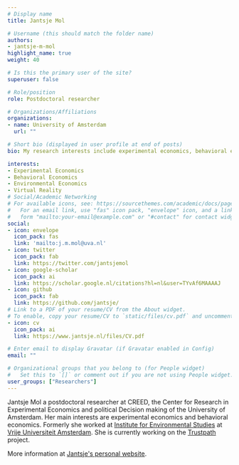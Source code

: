```yaml
---
# Display name
title: Jantsje Mol

# Username (this should match the folder name)
authors:
- jantsje-m-mol
highlight_name: true
weight: 40

# Is this the primary user of the site?
superuser: false

# Role/position
role: Postdoctoral researcher

# Organizations/Affiliations
organizations:
- name: University of Amsterdam
  url: ""

# Short bio (displayed in user profile at end of posts)
bio: My research interests include experimental economics, behavioral economics and virtual reality.

interests:
- Experimental Economics
- Behavioral Economics
- Environmental Economics
- Virtual Reality
# Social/Academic Networking
# For available icons, see: https://sourcethemes.com/academic/docs/page-builder/#icons
#   For an email link, use "fas" icon pack, "envelope" icon, and a link in the
#   form "mailto:your-email@example.com" or "#contact" for contact widget.
social:
- icon: envelope
  icon_pack: fas
  link: 'mailto:j.m.mol@uva.nl'
- icon: twitter
  icon_pack: fab
  link: https://twitter.com/jantsjemol
- icon: google-scholar
  icon_pack: ai
  link: https://scholar.google.nl/citations?hl=nl&user=TYvAf6MAAAAJ
- icon: github
  icon_pack: fab
  link: https://github.com/jantsje/
# Link to a PDF of your resume/CV from the About widget.
# To enable, copy your resume/CV to `static/files/cv.pdf` and uncomment the lines below.
- icon: cv
  icon_pack: ai
  link: https://www.jantsje.nl/files/CV.pdf

# Enter email to display Gravatar (if Gravatar enabled in Config)
email: ""

# Organizational groups that you belong to (for People widget)
#   Set this to `[]` or comment out if you are not using People widget.
user_groups: ["Researchers"]
---
```


Jantsje Mol a postdoctoral researcher at CREED, the Center for Research in Experimental Economics and political Decision making of the University of Amsterdam. Her main interests are experimental economics and behavioral economics. Formerly she worked at [Institute for Environmental Studies](https://www.ivm.vu.nl/en) at [Vrije Universiteit Amsterdam](https://www.vu.nl/en). She is currently working on the [Trustpath](/project/trustpath) project.

More information at [Jantsje's personal website](https://www.jantsje.nl). 

